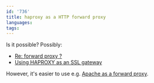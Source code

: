 ```yaml
---
id: '736'
title: haproxy as a HTTP forward proxy
languages:
tags:
---
```

Is it possible? Possibly:

* [Re: forward proxy ?](http://marc.info/?l=haproxy&m=127187961032622&w=2)
* [Using HAPROXY as an SSL gateway](http://byte-consult.be/2014/01/28/using-haproxy-as-an-ssl-gateway/)

However, it's easier to use e.g. [Apache as a forward proxy](http://snippets.aktagon.com/snippets/277-configuring-apache-to-be-a-forward-proxy).

